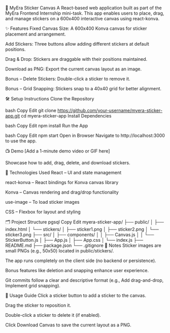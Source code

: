 
🎨 MyEra Sticker Canvas
A React-based web application built as part of the MyEra Frontend Internship mini-task. This app enables users to place, drag, and manage stickers on a 600x400 interactive canvas using react-konva.

✨ Features
Fixed Canvas Size: A 600x400 Konva canvas for sticker placement and arrangement.

Add Stickers: Three buttons allow adding different stickers at default positions.

Drag & Drop: Stickers are draggable with their positions maintained.

Download as PNG: Export the current canvas layout as an image.

Bonus – Delete Stickers: Double-click a sticker to remove it.

Bonus – Grid Snapping: Stickers snap to a 40x40 grid for better alignment.

🛠️ Setup Instructions
Clone the Repository

bash
Copy
Edit
git clone https://github.com/your-username/myera-sticker-app.git
cd myera-sticker-app
Install Dependencies

bash
Copy
Edit
npm install
Run the App

bash
Copy
Edit
npm start
Open in Browser
Navigate to http://localhost:3000 to use the app.

📺 Demo
[Add a 1-minute demo video or GIF here]

Showcase how to add, drag, delete, and download stickers.

🧰 Technologies Used
React – UI and state management

react-konva – React bindings for Konva canvas library

Konva – Canvas rendering and drag/drop functionality

use-image – To load sticker images

CSS – Flexbox for layout and styling

🗂 Project Structure
pgsql
Copy
Edit
myera-sticker-app/
├── public/
│   ├── index.html
│   └── stickers/
│       ├── sticker1.png
│       ├── sticker2.png
│       └── sticker3.png
├── src/
│   ├── components/
│   │   ├── Canvas.js
│   │   └── StickerButton.js
│   ├── App.js
│   ├── App.css
│   └── index.js
├── README.md
├── package.json
└── .gitignore
📝 Notes
Sticker images are small PNGs (e.g., 50x50) located in public/stickers/.

The app runs completely on the client side (no backend or persistence).

Bonus features like deletion and snapping enhance user experience.

Git commits follow a clear and descriptive format (e.g., Add drag-and-drop, Implement grid snapping).

📌 Usage Guide
Click a sticker button to add a sticker to the canvas.

Drag the sticker to reposition it.

Double-click a sticker to delete it (if enabled).

Click Download Canvas to save the current layout as a PNG.


